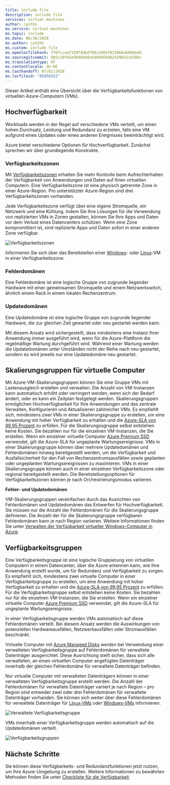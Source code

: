 ```yaml
---
title: include file
description: include file
services: virtual-machines
author: cynthn
ms.service: virtual-machines
ms.topic: include
ms.date: 06/30/2020
ms.author: cynthn
ms.custom: include file
ms.openlocfilehash: f707ccaaf150f4dbd799ca56bf823968a6889a4b
ms.sourcegitcommit: 9b5c20fb5e904684dc6dd9059d62429b52cb39bc
ms.translationtype: HT
ms.contentlocale: de-DE
ms.lasthandoff: 07/02/2020
ms.locfileid: "85856552"
---
```

Dieser Artikel enthält eine Übersicht über die Verfügbarkeitsfunktionen von virtuellen Azure-Computern (VMs).

## <a name="high-availability"></a>Hochverfügbarkeit

Workloads werden in der Regel auf verschiedene VMs verteilt, um einen hohen Durchsatz, Leistung und Redundanz zu erzielen, falls eine VM aufgrund eines Updates oder eines anderen Ereignisses beeinträchtigt wird. 

Azure bietet verschiedene Optionen für Hochverfügbarkeit. Zunächst sprechen wir über grundlegende Konstrukte. 

### <a name="availability-zones"></a>Verfügbarkeitszonen

Mit [Verfügbarkeitszonen](../articles/availability-zones/az-overview.md) erhalten Sie mehr Kontrolle beim Aufrechterhalten der Verfügbarkeit von Anwendungen und Daten auf Ihren virtuellen Computern. Eine Verfügbarkeitszone ist eine physisch getrennte Zone in einer Azure-Region. Pro unterstützter Azure-Region sind drei Verfügbarkeitszonen vorhanden. 

Jede Verfügbarkeitszone verfügt über eine eigene Stromquelle, ein Netzwerk und eine Kühlung. Indem Sie Ihre Lösungen für die Verwendung von replizierten VMs in Zonen gestalten, können Sie Ihre Apps und Daten vor dem Verlust eines Datencenters schützen. Wenn eine Zone kompromittiert ist, sind replizierte Apps und Daten sofort in einer anderen Zone verfügbar. 

![Verfügbarkeitszonen](./media/virtual-machines-common-regions-and-availability/three-zones-per-region.png)

Informieren Sie sich über das Bereitstellen einer [Windows](../articles/virtual-machines/windows/create-powershell-availability-zone.md)- oder [Linux](../articles/virtual-machines/linux/create-cli-availability-zone.md)-VM in einer Verfügbarkeitszone.


### <a name="fault-domains"></a>Fehlerdomänen

Eine Fehlerdomäne ist eine logische Gruppe von zugrunde liegender Hardware mit einer gemeinsamen Stromquelle und einem Netzwerkswitch, ähnlich einem Rack in einem lokalen Rechenzentrum. 

### <a name="update-domains"></a>Updatedomänen

Eine Updatedomäne ist eine logische Gruppe von zugrunde liegender Hardware, die zur gleichen Zeit gewartet oder neu gestartet werden kann. 

Mit diesem Ansatz wird sichergestellt, dass mindestens eine Instanz Ihrer Anwendung immer ausgeführt wird, wenn für die Azure-Plattform die regelmäßige Wartung durchgeführt wird. Während einer Wartung werden die Updatedomänen unter Umständen nicht der Reihe nach neu gestartet, sondern es wird jeweils nur eine Updatedomäne neu gestartet.


## <a name="virtual-machines-scale-sets"></a>Skalierungsgruppen für virtuelle Computer 

Mit Azure-VM-Skalierungsgruppen können Sie eine Gruppe VMs mit Lastenausgleich erstellen und verwalten. Die Anzahl von VM-Instanzen kann automatisch erhöht oder verringert werden, wenn sich der Bedarf ändert, oder es kann ein Zeitplan festgelegt werden. Skalierungsgruppen ermöglichen Hochverfügbarkeit für Ihre Anwendungen und das zentrale Verwalten, Konfigurieren und Aktualisieren zahlreicher VMs. Es empfiehlt sich, mindestens zwei VMs in einer Skalierungsgruppe zu erstellen, um eine Anwendung mit hoher Verfügbarkeit zu erhalten und die [Azure-SLA von 99,95 Prozent](https://azure.microsoft.com/support/legal/sla/virtual-machines/) zu erfüllen. Für die Skalierungssgruppe selbst entstehen keine Kosten. Sie bezahlen nur für die einzelnen VM-Instanzen, die Sie erstellen. Wenn ein einzelner virtuelle Computer [Azure Premium SSD](https://docs.microsoft.com/azure/virtual-machines/windows/disks-types#premium-ssd) verwendet, gilt die Azure-SLA für ungeplante Wartungsereignisse. VMs in einer Skalierungsgruppe können über mehrere Updatedomänen und Fehlerdomänen hinweg bereitgestellt werden, um die Verfügbarkeit und Ausfallsicherheit für den Fall von Rechenzentrumsausfällen sowie geplanten oder ungeplanten Wartungsereignissen zu maximieren. VMs in einer Skalierungsgruppe können auch in einer einzelnen Verfügbarkeitszone oder regional bereitgestellt werden. Die Bereitstellungsoptionen für Verfügbarkeitszonen können je nach Orchestrierungsmodus variieren.

**Fehler- und Updatedomänen**

VM-Skalierungsgruppen vereinfachen durch das Ausrichten von Fehlerdomänen und Updatedomänen das Entwerfen für Hochverfügbarkeit. Sie müssen nur die Anzahl der Fehlerdomänen für die Skalierungsgruppe definieren. Die Anzahl der für die Skalierungsgruppe verfügbaren Fehlerdomänen kann je nach Region variieren. Weitere Informationen finden Sie unter [Verwalten der Verfügbarkeit virtueller Windows-Computer in Azure](https://docs.microsoft.com/azure/virtual-machines/windows/manage-availability).


## <a name="availability-sets"></a>Verfügbarkeitsgruppen
Eine Verfügbarkeitsgruppe ist eine logische Gruppierung von virtuellen Computern in einem Datencenter, über die Azure erkennen kann, wie Ihre Anwendung erstellt wurde, um für Redundanz und Verfügbarkeit zu sorgen. Es empfiehlt sich, mindestens zwei virtuelle Computer in einer Verfügbarkeitsgruppe zu erstellen, um eine Anwendung mit hoher Verfügbarkeit zu erhalten und die [Azure-SLA von 99,95 Prozent](https://azure.microsoft.com/support/legal/sla/virtual-machines/) zu erfüllen. Für die Verfügbarkeitsgruppe selbst entstehen keine Kosten. Sie bezahlen nur für die einzelnen VM-Instanzen, die Sie erstellen. Wenn ein einzelner virtuelle Computer [Azure Premium SSD](../articles/virtual-machines/windows/disks-types.md#premium-ssd) verwendet, gilt die Azure-SLA für ungeplante Wartungsereignisse.

In einer Verfügbarkeitsgruppe werden VMs automatisch auf diese Fehlerdomänen verteilt. Bei diesem Ansatz werden die Auswirkungen von potenziellen Hardwareausfällen, Netzwerkausfällen oder Stromausfällen beschränkt.

Virtuelle Computer mit [Azure Managed Disks](../articles/virtual-machines/windows/faq-for-disks.md) werden bei Verwendung einer verwalteten Verfügbarkeitsgruppe auf Fehlerdomänen für verwaltete Datenträger ausgerichtet. Diese Ausrichtung stellt sicher, dass sich alle verwalteten, an einen virtuellen Computer angefügten Datenträger innerhalb der gleichen Fehlerdomäne für verwaltete Datenträger befinden. 

Nur virtuelle Computer mit verwalteten Datenträgern können in einer verwalteten Verfügbarkeitsgruppe erstellt werden. Die Anzahl der Fehlerdomänen für verwaltete Datenträger variiert je nach Region – pro Region sind entweder zwei oder drei Fehlerdomänen für verwaltete Datenträger vorhanden. Sie können sich weiter über diese Fehlerdomänen für verwaltete Datenträger für [Linux-VMs](../articles/virtual-machines/linux/manage-availability.md?#use-managed-disks-for-vms-in-an-availability-set) oder [Windows-VMs](../articles/virtual-machines/windows/manage-availability.md?#use-managed-disks-for-vms-in-an-availability-set) informieren.

![Verwaltete Verfügbarkeitsgruppe](./media/virtual-machines-common-manage-availability/md-fd-updated.png)


VMs innerhalb einer Verfügbarkeitsgruppe werden automatisch auf die Updatedomänen verteilt. 

![Verfügbarkeitsgruppen](./media/virtual-machines-common-manage-availability/ud-fd-configuration.png)

## <a name="next-steps"></a>Nächste Schritte
Sie können diese Verfügbarkeits- und Redundanzfunktionen jetzt nutzen, um Ihre Azure-Umgebung zu erstellen. Weitere Informationen zu bewährten Methoden finden Sie unter [Checkliste für die Verfügbarkeit](/azure/architecture/checklist/resiliency-per-service).

